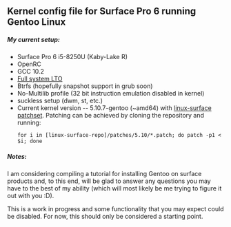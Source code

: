 ## Kernel config file for Surface Pro 6 running Gentoo Linux

##### My current setup:

- Surface Pro 6 i5-8250U (Kaby-Lake R)
- OpenRC
- GCC 10.2
- [Full system LTO]( https://github.com/InBetweenNames/gentooLTO )
- Btrfs (hopefully snapshot support in grub soon)
- No-Multilib profile (32 bit instruction emulation disabled in kernel)
- suckless setup (dwm, st, etc.)
- Current kernel version -- 5.10.7-gentoo (~amd64) with
  [linux-surface patchset](https://github.com/linux-surface/linux-surface).
  Patching can be achieved by cloning the repository and running:
  ```
  for i in [linux-surface-repo]/patches/5.10/*.patch; do patch -p1 < $i; done
  ```
##### Notes:
I am considering compiling a tutorial for
installing Gentoo on surface products
and, to this end, will be glad to answer any questions
you may have to the best of my ability (which will
most likely be me trying to figure it out with you :D).

This is a work in progress and some functionality
that you may expect could be disabled.
For now, this should only be considered a starting point.
